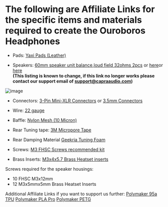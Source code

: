# The following are Affiliate Links for the specific items and materials required to create the Ouroboros Headphones

* Pads: [Yaxi Pads (Leather)](https://www.amazon.com/dp/B07G5B257L?th=1&linkCode=ll1&tag=capraaudio-20&linkId=6e95fdf177f8eb8dd2d48bfa0b1ff858&language=en_US&ref_=as_li_ss_tl)

* Speakers: [60mm speaker unit balance,loud field 32ohms 2pcs](https://www.aliexpress.com/item/1005004840197368.html) or [here](https://www.aliexpress.com/item/1005007418230939.html)or [here](https://www.aliexpress.us/item/3256807231916187.html)
<br />**(This listing is known to change, if this link no longer works please contact our support email of support@capraaudio.com)**<br />

![image](https://github.com/CapraAudio/Ouroboros/assets/122894651/b80aa3d7-c9ff-4767-9533-78dfbd948aec)

* Connectors: [3-Pin Mini-XLR Connectors](https://www.amazon.com/gp/product/B01C3QTS5Q?&linkCode=ll1&tag=capraaudio-20&linkId=8fb3428bbb15e9e1d3a434bf4db9ffc6&language=en_US&ref_=as_li_ss_tl) or [3.5mm Connectors](https://www.amazon.com/gp/product/B07MN1RK7F?&linkCode=ll1&tag=capraaudio-20&linkId=889ac526c3858d08f40eced0b0526817&language=en_US&ref_=as_li_ss_tl)

* Wire: [22 gauge](https://www.amazon.com/dp/B077XBWX8V?th=1&linkCode=ll1&tag=capraaudio-20&linkId=87b6b84dd02e6b85f71e0ccc792992bd&language=en_US&ref_=as_li_ss_tl)

* Baffle: [Nylon Mesh (10 Micron)](https://www.amazon.com/Micron-Premium-Press-Blowout-Guarantee/dp/B08X16LVRF?th=1&linkCode=ll1&tag=capraaudio-20&linkId=f25c1b5ff076559b7717ec839b8ad7fe&language=en_US&ref_=as_li_ss_tl)

* Rear Tuning tape: [3M Micropore Tape](https://www.amazon.com/dp/B000O62TK4?&linkCode=ll1&tag=capraaudio-20&linkId=4a48beae599e12cf8bb36c7cc045f868&language=en_US&ref_=as_li_ss_tl)

* Rear Damping Material [Geekria Tuning Foam](https://www.amazon.com/dp/B07WN8SWHR?&linkCode=ll1&tag=capraaudio-20&linkId=0fee780701403d1d7c2f024996008502&language=en_US&ref_=as_li_ss_tl)

* Screws: [M3 FHSC Screws recommended kit](https://www.amazon.com/gp/product/B086MC31JT?&linkCode=ll1&tag=capraaudio-20&linkId=abe5d8c31cfe08b197c5421dfdee8ac8&language=en_US&ref_=as_li_ss_tl)

* Brass Inserts: [M3x4x5.7 Brass Heatset inserts](https://amzn.to/4jFsPyi)

Screws required for the speaker housings:

* 10 FHSC M3x12mm
* 12 M3x5mmx5mm Brass Heatset Inserts

Additional Affiliate Links if you want to support us further:
[Polymaker 95a TPU](https://www.amazon.com/gp/product/B09KL2FXNJ?smid=A3MZ696ES2UN1L&th=1&linkCode=ll1&tag=capraaudio-20&linkId=f60adf8d5ecfad1ce2dc8488b56fadd2&language=en_US&ref_=as_li_ss_t)
[Polymaker PLA Pro](https://www.amazon.com/Polymaker-Filament-1-75mm-Rigidity-Cardboard/dp/B099KS2PDW?crid=3VMHU4VVDIRK1&dib=eyJ2IjoiMSJ9.0VboVAURiwa5r9liPUWFPbZei2xZdXiuOzte4NZw7_dCo1Wn7HMryxkPxzdaf6VYVLgoOE7E7v1KSt28LZn8OVwy10tJ7UHhVZUq0dlsoEmQAg-2m-PHVKZLB1cB4dTlpw9uqfo1ql75wSUTEoag9_395ByPy2HKx7SaZ7SWdZxE1O0Ac3UR6uasTPK2ZmjcZ3ARDPbsGAtcoStFhobuQr3wmrbmjFqawzwvAHOfSow.u8ot4LlqxIoZ-Y0L-9qwR6OWTrfDQleeccJQTHlcpm4&dib_tag=se&keywords=polymaker+pla+pro&qid=1737331803&sprefix=polymaker+pla+pro%2Caps%2C132&sr=8-1&linkCode=ll1&tag=capraaudio-20&linkId=13bcaf241bd8cdb9833caa1302dff47a&language=en_US&ref_=as_li_ss_tl)
[Polymaker PETG](https://www.amazon.com/Polymaker-Filament-1-75mm-Strong-Cardboard/dp/B09DKRTSXW?crid=33AK3A94AQ63U&dib=eyJ2IjoiMSJ9.DH_3hg81LF9estvR_fgZpPxgXK3JM4Z611C4kgQ9kCUX6CUxuXOuQAFER5V4bOlmICHR7ccw8Ayyi_G0Z9XWrXBZV1F1D29FmCmO5hSIimXz_Bd6PSwkxU_AIc5tLS-EEFvraypbqr9LSz59FFimKlGxNERF0vmUFmGFIZrRWIG-mkTe8cFexoHy-ZftsB9vYjBdfQSRUMjx_Ilwd36VfK_JDL_n85mS2Q63OyYoiII.Bjmu63Z8C5QjjEjfROdO64kw4-lC91_mha6dHkOAMoU&dib_tag=se&keywords=polymaker+petg&qid=1737331837&sprefix=polymaker+petg%2Caps%2C117&sr=8-1&linkCode=ll1&tag=capraaudio-20&linkId=257e181f2f515b41abc24b6db60b3316&language=en_US&ref_=as_li_ss_tl)
